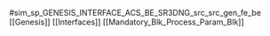 #sim_sp_GENESIS_INTERFACE_ACS_BE_SR3DNG_src_src_gen_fe_be
[[Genesis]]
[[Interfaces]]
[[Mandatory_Blk_Process_Param_Blk]]
